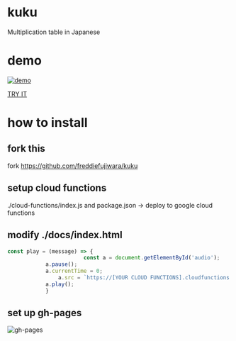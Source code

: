 # kuku
Multiplication table in Japanese

# demo
[![demo](http://freddiefujiwara.com/kuku/images/demo.gif)](https://freddiefujiwara.com/kuku/)

[TRY IT](https://freddiefujiwara.com/kuku/)

# how to install
## fork this
fork https://github.com/freddiefujiwara/kuku

## setup cloud functions
./cloud-functions/index.js and package.json -> deploy to google cloud functions

## modify ./docs/index.html
```javascript
const play = (message) => {
                        const a = document.getElementById('audio');
			a.pause();
			a.currentTime = 0;
		        a.src = `https://[YOUR CLOUD FUNCTIONS].cloudfunctions.net/tts?mp3=mp3&lang=ja&message=${encodeURIComponent(message)}`;
			a.play();
		    }
```
## set up gh-pages
![gh-pages](http://freddiefujiwara.com/kuku/images/gh-pages.png)
